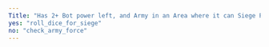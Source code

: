 ```yaml
---
Title: "Has 2+ Bot power left, and Army in an Area where it can Siege Provices?"
yes: "roll_dice_for_siege"
no: "check_army_force"
---
```

